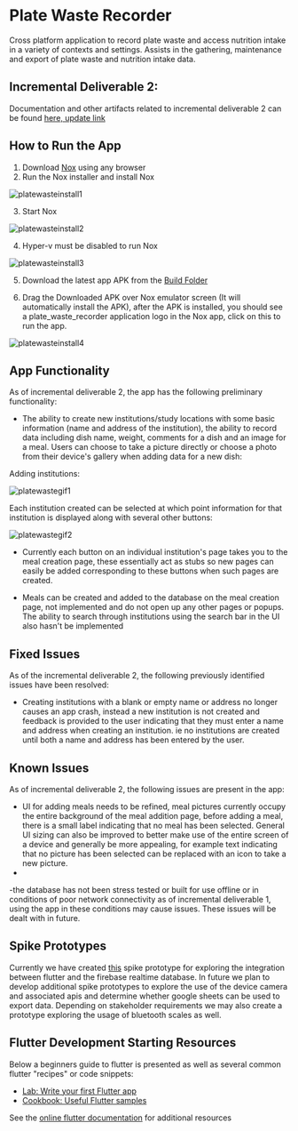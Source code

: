 # Plate Waste Recorder

Cross platform application to record plate waste and access nutrition intake in a variety of contexts and settings. Assists in the gathering, maintenance and export of plate waste and nutrition intake data.

## Incremental Deliverable 2:
Documentation and other artifacts related to incremental deliverable 2 can be found [here, update link](https://drive.google.com/drive/folders/1_8bK7QNmn4JO_-fjPdOtxSfsiIA0zo2r)

## How to Run the App
1. Download [Nox](https://www.bignox.com/en/download/fullPackage) using any browser
2. Run the Nox installer and install Nox

![platewasteinstall1](https://user-images.githubusercontent.com/90283384/135783827-272a5930-33bd-49fb-8327-570391ca5cbe.png)

3. Start Nox

![platewasteinstall2](https://user-images.githubusercontent.com/90283384/135783982-ba43f5d7-d7f9-4546-a1b9-f6e87f75ef11.png)

4. Hyper-v must be disabled to run Nox

![platewasteinstall3](https://user-images.githubusercontent.com/90283384/135784000-b8e158ae-5d54-4f4c-90d4-ea4fb219a9fe.png)

5. Download the latest app APK from the [Build Folder](https://github.com/UniversityOfSaskatchewanCMPT371/term-project-fall-2021-team-2-1/blob/Development/build/app/outputs/flutter-apk/app.apk) 

6. Drag the Downloaded APK over Nox emulator screen (It will automatically install the APK), after the APK is installed, you should see a plate_waste_recorder application logo in the Nox app, click on this to run the app.

![platewasteinstall4](https://user-images.githubusercontent.com/90283384/135784003-86284a9d-4d5c-45e0-a1a2-7d07b5f21417.png)

## App Functionality
As of incremental deliverable 2, the app has the following preliminary functionality:
- The ability to create new institutions/study locations with some basic information (name and address of the institution), the ability to record data including dish name, weight, comments for a dish and an image for a meal. Users can choose to take a picture directly or choose a photo from their device's gallery when adding data for a new dish:

Adding institutions:

![platewastegif1](https://user-images.githubusercontent.com/90283384/135784030-c592fcda-67db-4165-a23f-8577215ed634.gif)

Each institution created can be selected at which point information for that institution is displayed along with several other buttons:

![platewastegif2](https://user-images.githubusercontent.com/90283384/135784035-0a975e32-4797-4101-916a-014cb6242795.gif)

- Currently each button on an individual institution's page takes you to the meal creation page, these essentially act as stubs so new pages can easily be added corresponding to these buttons when such pages are created. 

- Meals can be created and added to the database on the meal creation page, not implemented and do not open up any other pages or popups. The ability to search through institutions using the search bar in the UI also hasn't be implemented

## Fixed Issues
As of the incremental deliverable 2, the following previously identified issues have been resolved: 
- Creating institutions with a blank or empty name or address no longer causes an app crash, instead a new institution is not created and feedback is provided to the user indicating that they must enter a name and address when creating an institution. ie no institutions are created until both a name and address has been entered by the user.

## Known Issues
As of incremental deliverable 2, the following issues are present in the app: 
- UI for adding meals needs to be refined, meal pictures currently occupy the entire background of the meal addition page, before adding a meal, there is a small label indicating that no meal has been selected. General UI sizing can also be improved to better make use of the entire screen of a device and generally be more appealing, for example text indicating that no picture has been selected can be replaced with an icon to take a new picture.
- 
-the database has not been stress tested or built for use offline or in conditions of poor network connectivity as of incremental deliverable 1, using the app in these conditions may cause issues. These issues will be dealt with in future.

## Spike Prototypes
Currently we have created [this](https://github.com/UniversityOfSaskatchewanCMPT371/term-project-fall-2021-team-2-1/releases/tag/Firebase-Flutter_integration) spike prototype for exploring the integration between flutter and the firebase realtime database. In future we plan to develop additional spike prototypes to explore the use of the device camera and associated apis and determine whether google sheets can be used to export data. Depending on stakeholder requirements we may also create a prototype exploring the usage of bluetooth scales as well.



## Flutter Development Starting Resources
Below a beginners guide to flutter is presented as well as several common flutter "recipes" or code snippets:
- [Lab: Write your first Flutter app](https://flutter.dev/docs/get-started/codelab)
- [Cookbook: Useful Flutter samples](https://flutter.dev/docs/cookbook)

See the [online flutter documentation](https://flutter.dev/docs) for additional resources




